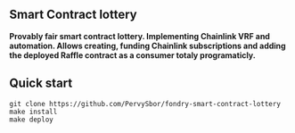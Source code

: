 ## Smart Contract lottery 

**Provably fair smart contract lottery. Implementing Chainlink VRF and automation. Allows creating, funding Chainlink subscriptions and adding the deployed Raffle contract as a consumer totaly programaticly.**

## Quick start

```
git clone https://github.com/PervySbor/fondry-smart-contract-lottery
make install
make deploy
```


